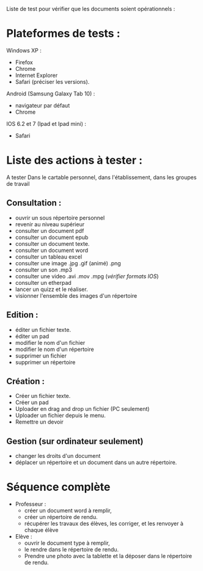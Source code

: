 Liste de test pour vérifier que les documents soient opérationnels :

# Plateformes de tests :
Windows XP :
- Firefox
- Chrome
- Internet Explorer
- Safari
(préciser les versions). 

Android (Samsung Galaxy Tab 10) :
- navigateur par défaut
- Chrome

IOS 6.2 et 7 (Ipad et Ipad mini) :
- Safari

# Liste des actions à tester :
A tester Dans le cartable personnel, dans l'établissement, dans les groupes de travail
## Consultation :
- ouvrir un sous répertoire  personnel
- revenir au niveau supérieur
- consulter un document pdf
- consulter un document epub
- consulter un document texte.
- consulter un document word
- consulter un tableau excel
- consulter une image .jpg .gif (animé) .png
- consulter un son .mp3 
- consulter une video .avi .mov .mpg (_vérifier formats IOS_)
- consulter un etherpad
- lancer un quizz et le réaliser.
- visionner l'ensemble des images d'un répertoire

## Edition :
- éditer un fichier texte.
- éditer un pad
- modifier le nom d'un fichier
- modifier le nom d'un répertoire
- supprimer un fichier
- supprimer un répertoire

## Création :
- Créer un fichier texte.
- Créer un pad
- Uploader en drag and drop un fichier (PC seulement)
- Uploader un fichier depuis le menu.
- Remettre un devoir

## Gestion (sur ordinateur seulement)
- changer les droits d'un document
- déplacer un répertoire et un document dans un autre répertoire.

# Séquence complète
- Professeur : 
    - créer un document word à remplir, 
    - créer un répertoire de rendu.
    - récupérer les travaux des élèves, les corriger, et les renvoyer à chaque élève
- Elève : 
    - ouvrir le document type à remplir, 
    - le rendre dans le répertoire de rendu. 
    - Prendre une photo avec la tablette et la déposer dans le répertoire de rendu.


